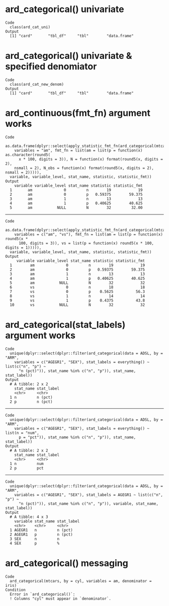 # ard_categorical() univariate

    Code
      class(ard_cat_uni)
    Output
      [1] "card"       "tbl_df"     "tbl"        "data.frame"

# ard_categorical() univariate & specified denomiator

    Code
      class(ard_cat_new_denom)
    Output
      [1] "card"       "tbl_df"     "tbl"        "data.frame"

# ard_continuous(fmt_fn) argument works

    Code
      as.data.frame(dplyr::select(apply_statistic_fmt_fn(ard_categorical(mtcars,
        variables = "am", fmt_fn = list(am = list(p = function(x) as.character(round5(
          x * 100, digits = 3)), N = function(x) format(round5(x, digits = 2),
        nsmall = 2), N_obs = function(x) format(round5(x, digits = 2), nsmall = 2))))),
      variable, variable_level, stat_name, statistic, statistic_fmt))
    Output
        variable variable_level stat_name statistic statistic_fmt
      1       am              0         n        19            19
      2       am              0         p   0.59375        59.375
      3       am              1         n        13            13
      4       am              1         p   0.40625        40.625
      5       am           NULL         N        32         32.00

---

    Code
      as.data.frame(dplyr::select(apply_statistic_fmt_fn(ard_categorical(mtcars,
        variables = c("am", "vs"), fmt_fn = list(am = list(p = function(x) round5(x *
          100, digits = 3)), vs = list(p = function(x) round5(x * 100, digits = 1))))),
      variable, variable_level, stat_name, statistic, statistic_fmt))
    Output
         variable variable_level stat_name statistic statistic_fmt
      1        am              0         n        19            19
      2        am              0         p   0.59375        59.375
      3        am              1         n        13            13
      4        am              1         p   0.40625        40.625
      5        am           NULL         N        32            32
      6        vs              0         n        18            18
      7        vs              0         p    0.5625          56.3
      8        vs              1         n        14            14
      9        vs              1         p    0.4375          43.8
      10       vs           NULL         N        32            32

# ard_categorical(stat_labels) argument works

    Code
      unique(dplyr::select(dplyr::filter(ard_categorical(data = ADSL, by = "ARM",
        variables = c("AGEGR1", "SEX"), stat_labels = everything() ~ list(c("n", "p") ~
          "n (pct)")), stat_name %in% c("n", "p")), stat_name, stat_label))
    Output
      # A tibble: 2 x 2
        stat_name stat_label
        <chr>     <chr>     
      1 n         n (pct)   
      2 p         n (pct)   

---

    Code
      unique(dplyr::select(dplyr::filter(ard_categorical(data = ADSL, by = "ARM",
        variables = c("AGEGR1", "SEX"), stat_labels = everything() ~ list(n = "num",
          p = "pct")), stat_name %in% c("n", "p")), stat_name, stat_label))
    Output
      # A tibble: 2 x 2
        stat_name stat_label
        <chr>     <chr>     
      1 n         num       
      2 p         pct       

---

    Code
      unique(dplyr::select(dplyr::filter(ard_categorical(data = ADSL, by = "ARM",
        variables = c("AGEGR1", "SEX"), stat_labels = AGEGR1 ~ list(c("n", "p") ~
          "n (pct)")), stat_name %in% c("n", "p")), variable, stat_name, stat_label))
    Output
      # A tibble: 4 x 3
        variable stat_name stat_label
        <chr>    <chr>     <chr>     
      1 AGEGR1   n         n (pct)   
      2 AGEGR1   p         n (pct)   
      3 SEX      n         n         
      4 SEX      p         %         

# ard_categorical() messaging

    Code
      ard_categorical(mtcars, by = cyl, variables = am, denominator = iris)
    Condition
      Error in `ard_categorical()`:
      ! Columns "cyl" must appear in `denominator`.

